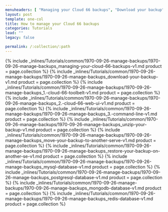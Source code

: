 ```yaml
---
menuheaders: [ "Managing your Cloud 66 backups", "Download your backup", "1. Cloud 66 toolbelt", "2. Cloud 66 web UI", "3. Command line", "Unzip your backup", "Move your backup to another server", "Restore your backup on another server", "MySQL database", "PostgreSQL database", "MongoDB database", "Redis database" ]
layout: post
template: one-col
title: How to manage your Cloud 66 backups
categories: Tutorials
lead: ""
legacy: false

permalink: /:collection/:path
---
```





<a href="#managing-your-cloud-66-backups"></a>{% include _inlines/Tutorials/common/1970-09-26-manage-backups/1970-09-26-manage-backups_managing-your-cloud-66-backups-v1.md  product = page.collection %}
<a href="#download-your-backup"></a>{% include _inlines/Tutorials/common/1970-09-26-manage-backups/1970-09-26-manage-backups_download-your-backup-v1.md  product = page.collection %}
<a href="#1-cloud-66-toolbelt"></a>{% include _inlines/Tutorials/common/1970-09-26-manage-backups/1970-09-26-manage-backups_1.-cloud-66-toolbelt-v1.md  product = page.collection %}
<a href="#2-cloud-66-web-ui"></a>{% include _inlines/Tutorials/common/1970-09-26-manage-backups/1970-09-26-manage-backups_2.-cloud-66-web-ui-v1.md  product = page.collection %}
<a href="#3-command-line"></a>{% include _inlines/Tutorials/common/1970-09-26-manage-backups/1970-09-26-manage-backups_3.-command-line-v1.md  product = page.collection %}
<a href="#unzip-your-backup"></a>{% include _inlines/Tutorials/common/1970-09-26-manage-backups/1970-09-26-manage-backups_unzip-your-backup-v1.md  product = page.collection %}
<a href="#move-your-backup-to-another-server"></a>{% include _inlines/Tutorials/common/1970-09-26-manage-backups/1970-09-26-manage-backups_move-your-backup-to-another-serve-v1.md  product = page.collection %}
<a href="#restore-your-backup-on-another-server"></a>{% include _inlines/Tutorials/common/1970-09-26-manage-backups/1970-09-26-manage-backups_restore-your-backup-on-another-se-v1.md  product = page.collection %}
<a href="#mysql-database"></a>{% include _inlines/Tutorials/common/1970-09-26-manage-backups/1970-09-26-manage-backups_mysql-database-v1.md  product = page.collection %}
<a href="#postgresql-database"></a>{% include _inlines/Tutorials/common/1970-09-26-manage-backups/1970-09-26-manage-backups_postgresql-database-v1.md  product = page.collection %}
<a href="#mongodb-database"></a>{% include _inlines/Tutorials/common/1970-09-26-manage-backups/1970-09-26-manage-backups_mongodb-database-v1.md  product = page.collection %}
<a href="#redis-database"></a>{% include _inlines/Tutorials/common/1970-09-26-manage-backups/1970-09-26-manage-backups_redis-database-v1.md  product = page.collection %}